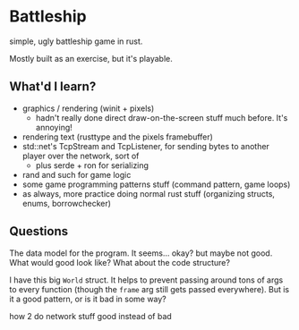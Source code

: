 # Battleship

simple, ugly battleship game in rust.

Mostly built as an exercise, but it's playable.

## What'd I learn?

- graphics / rendering (winit + pixels)
    - hadn't really done direct draw-on-the-screen stuff much before. It's annoying!
- rendering text (rusttype and the pixels framebuffer)
- std::net's TcpStream and TcpListener, for sending bytes to another player over
    the network, sort of
    - plus serde + ron for serializing
- rand and such for game logic
- some game programming patterns stuff (command pattern, game loops)
- as always, more practice doing normal rust stuff (organizing structs, enums,
    borrowchecker)

## Questions

The data model for the program. It seems... okay? but maybe not good. What would
good look like? What about the code structure?

I have this big `World` struct. It helps to prevent passing around tons of args to
every function (though the `frame` arg still gets passed everywhere). But is it
a good pattern, or is it bad in some way?

how 2 do network stuff good instead of bad
